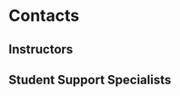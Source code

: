 # Contacts

## Instructors

<ContactCard 
  name="Steve Griffith"
  title="Program Coordinator"
  img-url="/mad9145-w19/steve-griffith.jpeg"
  bio="Coordinator of the Mobile Application Design & Development Program at Algonquin College."
  :details="[
      { label: 'email', value: 'griffis@algonquincollege.com' }, 
      { label: 'github', value: 'prof3ssorSt3v3' }, 
      { label: 'phone', value: '(613) 727-4723 x3408' }, 
      { label: 'office', value: 'J313B' }
    ]"
/>

<ContactCard 
  name="Su Cheng Lee"
  title="Professor"
  img-url="/mad9145-w19/HeadshotPlaceholder.png"
  bio="UX and UI Instructor in the Mobile Application Design & Development Program at Algonquin College."
  :details="[
      { label: 'email', value: 'lees1@algonquincollege.com' }, 
      { label: 'github', value: 'lees1' }
    ]"
/>


## Student Support Specialists

<ContactCard 
  name="Deborah Buck"
  title="Student Success Specialist"
  bio=""
  :details="[
      { label: 'email', value: 'buckd@algonquincollege.com' }, 
      { label: 'phone', value: '(613) 727-4723 x5503‬' }, 
      { label: 'office', value: 'N219' }
    ]"
/>

<ContactCard 
  name="Jody White"
  title="Student Success Specialist"
  bio=""
  :details="[
      { label: 'email', value: 'whitej@algonquincollege.com' }, 
      { label: 'phone', value: '(613) 727-4723 x‬2188' }, 
      { label: 'office', value: 'T111a' }
    ]"
/>